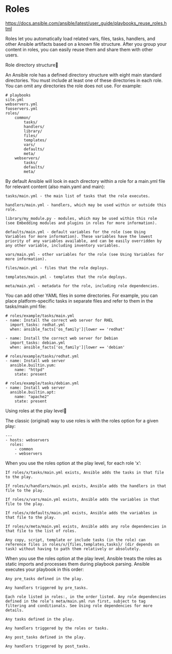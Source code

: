 # Roles
https://docs.ansible.com/ansible/latest/user_guide/playbooks_reuse_roles.html

Roles let you automatically load related vars, files, tasks, handlers, and other Ansible artifacts based on a known file structure. After you group your content in roles, you can easily reuse them and share them with other users.

Role directory structure

An Ansible role has a defined directory structure with eight main standard directories. You must include at least one of these directories in each role. You can omit any directories the role does not use. For example:

    # playbooks
    site.yml
    webservers.yml
    fooservers.yml
    roles/
        common/
            tasks/
            handlers/
            library/
            files/
            templates/
            vars/
            defaults/
            meta/
        webservers/
            tasks/
            defaults/
            meta/

By default Ansible will look in each directory within a role for a main.yml file for relevant content (also main.yaml and main):

    tasks/main.yml - the main list of tasks that the role executes.

    handlers/main.yml - handlers, which may be used within or outside this role.

    library/my_module.py - modules, which may be used within this role (see Embedding modules and plugins in roles for more information).

    defaults/main.yml - default variables for the role (see Using Variables for more information). These variables have the lowest priority of any variables available, and can be easily overridden by any other variable, including inventory variables.

    vars/main.yml - other variables for the role (see Using Variables for more information).

    files/main.yml - files that the role deploys.

    templates/main.yml - templates that the role deploys.

    meta/main.yml - metadata for the role, including role dependencies.

You can add other YAML files in some directories. For example, you can place platform-specific tasks in separate files and refer to them in the tasks/main.yml file:

    # roles/example/tasks/main.yml
    - name: Install the correct web server for RHEL
      import_tasks: redhat.yml
      when: ansible_facts['os_family']|lower == 'redhat'

    - name: Install the correct web server for Debian
      import_tasks: debian.yml
      when: ansible_facts['os_family']|lower == 'debian'

    # roles/example/tasks/redhat.yml
    - name: Install web server
      ansible.builtin.yum:
        name: "httpd"
        state: present

    # roles/example/tasks/debian.yml
    - name: Install web server
      ansible.builtin.apt:
        name: "apache2"
        state: present

Using roles at the play level

The classic (original) way to use roles is with the roles option for a given play:

    ---
    - hosts: webservers
      roles:
        - common
        - webservers

When you use the roles option at the play level, for each role ‘x’:

    If roles/x/tasks/main.yml exists, Ansible adds the tasks in that file to the play.

    If roles/x/handlers/main.yml exists, Ansible adds the handlers in that file to the play.

    If roles/x/vars/main.yml exists, Ansible adds the variables in that file to the play.

    If roles/x/defaults/main.yml exists, Ansible adds the variables in that file to the play.

    If roles/x/meta/main.yml exists, Ansible adds any role dependencies in that file to the list of roles.

    Any copy, script, template or include tasks (in the role) can reference files in roles/x/{files,templates,tasks}/ (dir depends on task) without having to path them relatively or absolutely.

When you use the roles option at the play level, Ansible treats the roles as static imports and processes them during playbook parsing. Ansible executes your playbook in this order:

    Any pre_tasks defined in the play.

    Any handlers triggered by pre_tasks.

    Each role listed in roles:, in the order listed. Any role dependencies defined in the role’s meta/main.yml run first, subject to tag filtering and conditionals. See Using role dependencies for more details.

    Any tasks defined in the play.

    Any handlers triggered by the roles or tasks.

    Any post_tasks defined in the play.

    Any handlers triggered by post_tasks.
